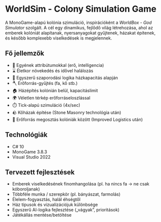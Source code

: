 # WorldSim - Colony Simulation Game

A MonoGame-alapú kolónia szimuláció, inspirációként a *WorldBox - God Simulator* szolgált. A cél egy dinamikus, fejlődő világ létrehozása, ahol az emberek kolóniát alapítanak, nyersanyagokat gyűjtenek, házakat építenek, és később komplexebb viselkedések is megjelennek.

## Fő jellemzők

- 🧍 Egyének attribútumokkal (erő, intelligencia)
- ⌛ Életkor növekedés és idővel halálozás
- 👶 Egyszerű szaporodási logika házkapacitás alapján
- 🪓 Erőforrás-gyűjtés (fa, kő stb.)
- 🏠 Házépítés kolónián belül, kapacitáslimit
- 🌍 Véletlen térkép erőforráseloszlással
- ⏱️ Tick-alapú szimuláció (4x/sec)
- 🪨 Kőházak építése (Stone Masonry technológia után)
- 🔄 Erőforrás megosztás kolóniák között (Improved Logistics után)


## Technológiák

- C# 10
- MonoGame 3.8.3
- Visual Studio 2022

## Tervezett fejlesztések

- Emberek viselkedésének finomhangolása (pl. ha nincs fa → ne csak kóboroljanak)
- Többféle munka / szerepkör (pl. bányászat, farmolás)
- Élelem-fogyasztás, halál éhségtől
- Ház típusok és vizualizációjuk különbsége
- Egyszerű AI-logika fejlesztése („vágyak”, prioritások)
- Játékállás mentése/betöltése
